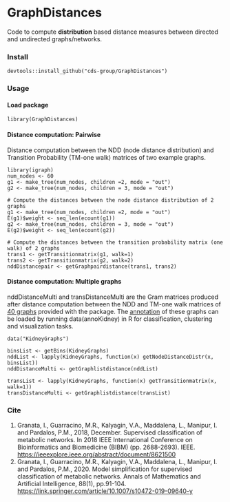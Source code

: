 # GraphDistances

Code to compute **distribution** based distance measures between directed and undirected graphs/networks. 

### Install
``` 
devtools::install_github("cds-group/GraphDistances")
```
### Usage

#### Load package
```
library(GraphDistances)
```

#### Distance computation: Pairwise
Distance computation between the NDD (node distance distribution) and Transition Probability (TM-one walk) matrices of two example graphs.
```
library(igraph)
num_nodes <- 60
g1 <- make_tree(num_nodes, children =2, mode = "out")
g2 <- make_tree(num_nodes, children = 3, mode = "out")

# Compute the distances between the node distance distribution of 2 graphs
g1 <- make_tree(num_nodes, children =2, mode = "out")
E(g1)$weight <- seq_len(ecount(g1))
g2 <- make_tree(num_nodes, children = 3, mode = "out")
E(g2)$weight <- seq_len(ecount(g2))

# Compute the distances between the transition probability matrix (one walk) of 2 graphs
trans1 <- getTransitionmatrix(g1, walk=1)
trans2 <- getTransitionmatrix(g2, walk=2)
nddDistancepair <- getGraphpairdistance(trans1, trans2)
```

#### Distance computation: Multiple graphs
nddDistanceMulti and transDistanceMulti are the Gram matrices produced after distance computation between the NDD and TM-one walk matrices of [40 graphs](data/KidneyGraphs.RData) provided with the package. The [annotation](data/annoKidney.RData) of these graphs can be loaded by running data(annoKidney) in R for classification, clustering and visualization tasks.
```
data("KidneyGraphs")

binsList <- getBins(KidneyGraphs)
nddList <- lapply(KidneyGraphs, function(x) getNodeDistanceDistr(x, binsList))
nddDistanceMulti <- getGraphlistdistance(nddList)

transList <- lapply(KidneyGraphs, function(x) getTransitionmatrix(x, walk=1))
transDistanceMulti <- getGraphlistdistance(transList)
```

### Cite
1. Granata, I., Guarracino, M.R., Kalyagin, V.A., Maddalena, L., Manipur, I. and Pardalos, P.M., 2018, December. Supervised classification of metabolic networks. In 2018 IEEE International Conference on Bioinformatics and Biomedicine (BIBM) (pp. 2688-2693). IEEE.
https://ieeexplore.ieee.org/abstract/document/8621500
2. Granata, I., Guarracino, M.R., Kalyagin, V.A., Maddalena, L., Manipur, I. and Pardalos, P.M., 2020. Model simplification for supervised classification of metabolic networks. Annals of Mathematics and Artificial Intelligence, 88(1), pp.91-104.
https://link.springer.com/article/10.1007/s10472-019-09640-y
